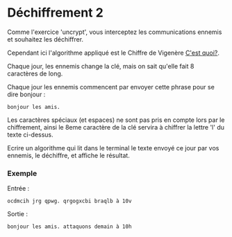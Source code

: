 # Déchiffrement 2

Comme l'exercice 'uncrypt', vous interceptez les communications ennemis et souhaitez les déchiffrer.

Cependant ici l'algorithme appliqué est le Chiffre de Vigenère [C'est quoi?](https://fr.wikipedia.org/wiki/Chiffre_de_Vigen%C3%A8re).


Chaque jour, les ennemis change la clé, mais on sait qu'elle fait 8 caractères de long.

Chaque jour les ennemis commencent par envoyer cette phrase pour se dire bonjour :
```
bonjour les amis.
```

Les caractères spéciaux (et espaces) ne sont pas pris en compte lors par le chiffrement, ainsi le 8eme caractère
de la clé servira à chiffrer la lettre 'l' du texte ci-dessus.

Ecrire un algorithme qui lit dans le terminal le texte envoyé ce jour par vos ennemis, le déchiffre, et affiche le résultat.

### Exemple

Entrée :
```
ocdmcih jrg qpwg. qrgogxcbi braqlb à 10v
```
Sortie :
```
bonjour les amis. attaquons demain à 10h
```
